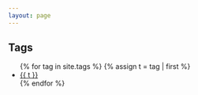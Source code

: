 ```yaml
---
layout: page
---
```


<h2>Tags</h2>

<ul class="tags">
  {% for tag in site.tags %}
  {% assign t = tag | first %}
    <li class="tag"><a href="/{{ site.tag_page_dir }}/{{ t | slugify: 'pretty' }}/">{{ t }}</a></li>
  {% endfor %}
</ul>